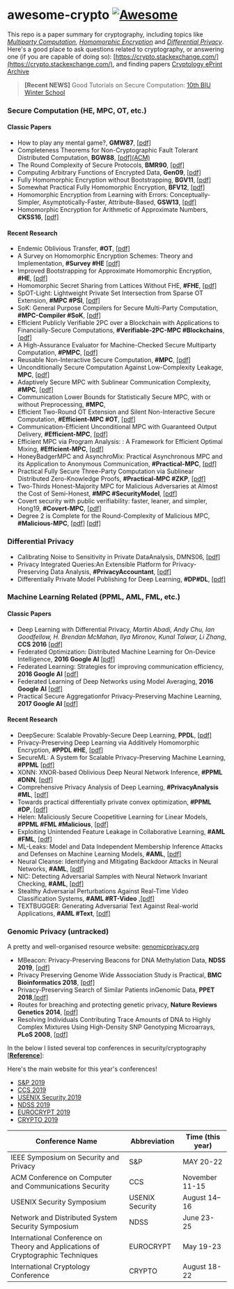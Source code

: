 # awesome-crypto [![Awesome](https://awesome.re/badge.svg)](https://awesome.re)

This repo is a paper summary for cryptography, including topics like [*Multiparty Computation*](https://en.wikipedia.org/wiki/Secure_multi-party_computation), [*Homomorphic Encryption*](https://en.wikipedia.org/wiki/Homomorphic_encryption) and [*Differential Privacy*](https://en.wikipedia.org/wiki/Differential_privacy). Here's a good place to ask questions related to cryptography, or answering one (if you are capable of doing so): [https://crypto.stackexchange.com/](https://crypto.stackexchange.com/), and finding papers [Cryptology ePrint Archive](https://eprint.iacr.org/)

> **[Recent NEWS]** Good Tutorials on Secure Computation: [10th BIU Winter School](https://cyber.biu.ac.il/event/the-10th-biu-winter-school-on-cryptography/)


### Secure Computation (HE, MPC, OT, etc.)

#### Classic Papers

- How to play any mental game?, **GMW87**, [[pdf]](https://dl.acm.org/citation.cfm?id=28420)
- Completeness Theorems for Non-Cryptographic Fault Tolerant Distributed Computation, **BGW88**, [[pdf]\(ACM\)](https://dl.acm.org/citation.cfm?id=62213)
- The Round Complexity of Secure Protocols, **BMR90**, [[pdf]](http://web.cs.ucdavis.edu/~rogaway/papers/bmr90)
- Computing Arbitrary Functions of Encrypted Data, **Gen09**, [[pdf]](https://crypto.stanford.edu/craig/easy-fhe.pdf)
- Fully Homomorphic Encryption without Bootstrapping, **BGV11**, [[pdf]](https://eprint.iacr.org/2011/277.pdf)
- Somewhat Practical Fully Homomorphic Encryption, **BFV12**, [[pdf]](https://pdfs.semanticscholar.org/531f/8e756ea280f093138788ee896b3fa8ca085a.pdf)
- Homomorphic Encryption from Learning with Errors: Conceptually-Simpler, Asymptotically-Faster, Attribute-Based, **GSW13**, [[pdf]](https://eprint.iacr.org/2013/340.pdf)
- Homomorphic Encryption for Arithmetic of Approximate Numbers, **CKSS16**, [[pdf]](https://eprint.iacr.org/2016/421.pdf)

#### Recent Research

- Endemic Oblivious Transfer, **#OT**, [[pdf]](https://eprint.iacr.org/2019/706)
- A Survey on Homomorphic Encryption Schemes: Theory and Implementation, **#Survey #HE** [[pdf]](https://arxiv.org/pdf/1704.03578.pdf)
- Improved Bootstrapping for Approximate Homomorphic Encryption, **#HE**, [[pdf]](https://eprint.iacr.org/2018/1043.pdfhttps://eprint.iacr.org/2018/1043.pdf)
- Homomorphic Secret Sharing from Lattices Without FHE, **#FHE**, [[pdf]](https://eprint.iacr.org/2019/129.pdf)
- SpOT-Light: Lightweight Private Set Intersection from Sparse OT Extension, **#MPC #PSI**, [[pdf]](https://eprint.iacr.org/2019/634.pdf)
- SoK: General Purpose Compilers for Secure Multi-Party Computation, **#MPC-Compiler #SoK**, [[pdf]](https://marsella.github.io/static/mpcsok.pdf)
- Efficient Publicly Verifiable 2PC over a Blockchain with Applications to Financially-Secure Computations, **#Verifiable-2PC-MPC #Blockchains**, [[pdf]](http://homes.sice.indiana.edu/yh33/mypub/pvc.pdf)
- A High-Assurance Evaluator for Machine-Checked Secure Multiparty Computation, **#PMPC**, [[pdf]](https://eprint.iacr.org/2019/922)
- Reusable Non-Interactive Secure Computation, **#MPC**, [[pdf]](https://eprint.iacr.org/2018/940.pdf)
- Unconditionally Secure Computation Against Low-Complexity Leakage, **MPC**, [[pdf]](https://eprint.iacr.org/2019/627)
- Adaptively Secure MPC with Sublinear Communication Complexity, **#MPC**, [[pdf]](https://eprint.iacr.org/2018/1161)
- Communication Lower Bounds for Statistically Secure MPC, with or without Preprocessing, **#MPC**,
- Efficient Two-Round OT Extension and Silent Non-Interactive Secure Computation, **#Efficient-MPC #OT**, [[pdf]](https://eprint.iacr.org/2019/1159)
- Communication-Efficient Unconditional MPC with Guaranteed Output Delivery, **#Efficient-MPC**, [[pdf]](https://eprint.iacr.org/2019/646)
- Efficient MPC via Program Analysis: : A Framework for Efficient Optimal Mixing, **#Efficient-MPC**, [[pdf]](https://eprint.iacr.org/2019/651)
- HoneyBadgerMPC and AsynchroMix: Practical Asynchronous MPC and its Application to Anonymous Communication, **#Practical-MPC**, [[pdf]](https://eprint.iacr.org/2019/883.pdf)
- Practical Fully Secure Three-Party Computation via Sublinear Distributed Zero-Knowledge Proofs, **#Practical-MPC #ZKP**, [[pdf]](https://eprint.iacr.org/2019/1390)
- Two-Thirds Honest-Majority MPC for Malicious Adversaries at Almost the Cost of Semi-Honest, **#MPC #SecurityModel**, [[pdf]](https://eprint.iacr.org/2019/658)
- Covert security with public verifiability: faster, leaner, and simpler, Hong19, **#Covert-MPC**, [[pdf]](https://eprint.iacr.org/2018/1108.pdf)
- Degree 2 is Complete for the Round-Complexity of Malicious MPC, **#Malicious-MPC**, [[pdf]](https://eprint.iacr.org/2019/200.pdf)
 [[pdf]](https://eprint.iacr.org/2019/220)

### Differential Privacy
- Calibrating Noise to Sensitivity in Private DataAnalysis, DMNS06, [[pdf]](http://people.csail.mit.edu/asmith/PS/sensitivity-tcc-final.pdf)
- Privacy Integrated Queries:An Extensible Platform for Privacy-Preserving Data Analysis, **#PrivacyAccountant**, [[pdf]](https://www.microsoft.com/en-us/research/wp-content/uploads/2010/09/pinq-CACM.pdf)
- Differentially Private Model Publishing for Deep Learning, **#DP#DL**, [[pdf]](https://arxiv.org/pdf/1904.02200.pdf)

### Machine Learning Related (PPML, AML, FML, etc.)

#### Classic Papers
- Deep Learning with Differential Privacy, *Martín Abadi, Andy Chu, Ian Goodfellow, H. Brendan McMahan, Ilya Mironov, Kunal Talwar, Li Zhang*, **CCS 2016** [[pdf]](https://arxiv.org/pdf/1607.00133.pdf)
- Federated Optimization: Distributed Machine Learning for On-Device Intelligence, **2016 Google AI** [[pdf]](https://arxiv.org/pdf/1610.02527.pdf)
- Federated Learning: Strategies for improving communication efficiency, **2016 Google AI** [[pdf]](https://arxiv.org/pdf/1610.05492.pdf)
- Federated Learning of Deep Networks using Model Averaging, **2016 Google AI** [[pdf]](https://pdfs.semanticscholar.org/8b41/9080cd37bdc30872b76f405ef6a93eae3304.pdf)
- Practical Secure Aggregationfor Privacy-Preserving Machine Learning, **2017 Google AI** [[pdf]](https://acmccs.github.io/papers/p1175-bonawitzA.pdf)

#### Recent Research

- DeepSecure: Scalable Provably-Secure Deep Learning, **PPDL**, [[pdf]](https://arxiv.org/ftp/arxiv/papers/1705/1705.08963.pdf)
- Privacy-Preserving Deep Learning via Additively Homomorphic Encryption, **#PPDL #HE**, [[pdf]](https://eprint.iacr.org/2017/715.pdf)
- SecureML: A System for Scalable Privacy-Preserving Machine Learning, **#PPML** [[pdf]](https://eprint.iacr.org/2017/396.pdf)
- XONN: XNOR-based Oblivious Deep Neural Network Inference, **#PPML #DNN**, [[pdf]](https://eprint.iacr.org/2019/171.pdf)
- Comprehensive Privacy Analysis of Deep Learning, **#PrivacyAnalysis #ML**, [[pdf]](https://arxiv.org/pdf/1812.00910.pdf)
- Towards practical differentially private convex optimization, **#PPML #DP**, [[pdf]](www.omthakkar.com/papers/TPDPCO.pdf)
- Helen: Maliciously Secure Coopetitive Learning for Linear Models, **#PPML #FML #Malicious**, [[pdf]](https://people.eecs.berkeley.edu/~wzheng/helen_ieeesp.pdf)
- Exploiting Unintended Feature Leakage in Collaborative Learning, **#AML #FML**, [[pdf]](https://arxiv.org/pdf/1805.04049.pdf)
- ML-Leaks: Model and Data Independent Membership Inference Attacks and Defenses on Machine Learning Models, **#AML**, [[pdf]](https://arxiv.org/pdf/1806.01246.pdf)
- Neural Cleanse: Identifying and Mitigating Backdoor Attacks in Neural Networks, **#AML**, [[pdf]](people.cs.uchicago.edu/~ravenben/publications/pdf/backdoor-sp19.pdf)
- NIC: Detecting Adversarial Samples with Neural Network Invariant Checking, **#AML**,  [[pdf]](https://www.cs.purdue.edu/homes/ma229/papers/NDSS19.pdf)
- Stealthy Adversarial Perturbations Against Real-Time Video Classification Systems, **#AML #RT-Video** ,[[pdf]](https://www.ndss-symposium.org/ndss-paper/stealthy-adversarial-perturbations-against-real-time-video-classification-systems/)
- TEXTBUGGER: Generating Adversarial Text Against Real-world Applications, **#AML #Text**, [[pdf]](https://arxiv.org/abs/1812.05271)

### Genomic Privacy (untracked)

A pretty and well-organised resource website: [genomicprivacy.org](https://genomeprivacy.org/publications/)

- MBeacon: Privacy-Preserving Beacons for DNA Methylation Data, **NDSS 2019**, [[pdf]](https://www.ndss-symposium.org/wp-content/uploads/2019/02/ndss2019_03A-2_Hagestedt_paper.pdf)
- Privacy Preserving Genome Wide Asssociation Study is Practical, **BMC Bioinformatics 2018**, [[pdf]](https://eprint.iacr.org/2017/955.pdf)
- Privacy-Preserving Search of Similar Patients inGenomic Data, **PPET 2018**,[[pdf]](https://www.petsymposium.org/2018/files/papers/issue4/popets-2018-0034.pdf)
- Routes for breaching and protecting genetic privacy, **Nature Reviews Genetics 2014**, [[pdf]](https://www.ncbi.nlm.nih.gov/pubmed/24805122)
- Resolving Individuals Contributing Trace Amounts of DNA to Highly Complex Mixtures Using High-Density SNP Genotyping Microarrays, **PLoS 2008**, [[pdf]](https://journals.plos.org/plosgenetics/article?id=10.1371/journal.pgen.1000167)


In the below I listed several top conferences in security/cryptography [[**Reference**]](http://faculty.cs.tamu.edu/guofei/sec_conf_stat.htm):

Here's the main website for this year's conferences!
- [S&P 2019](https://www.ieee-security.org/TC/SP2019/)
- [CCS 2019](https://www.sigsac.org/ccs/CCS2019/)
- [USENIX Security 2019](https://www.usenix.org/conference/usenixsecurity19)
- [NDSS 2019](https://www.ndss-symposium.org/ndss2019/)
- [EUROCRYPT 2019](https://eurocrypt.iacr.org/2019/)
- [CRYPTO 2019](https://crypto.iacr.org/2019/)

| Conference Name                                                                     | Abbreviation    |Time (this year)|
|-------------------------------------------------------------------------------------|-----------------|----------------|
| IEEE Symposium on Security and Privacy                                              | S&P             |MAY 20-22       |
| ACM Conference on Computer and Communications Security                              | CCS             |November 11-15  |
| USENIX Security Symposium                                                           | USENIX Security |August 14–16    |
| Network and Distributed System Security Symposium                                   | NDSS            |June 23-25      |
| International Conference on Theory and Applications of Cryptographic Techniques     | EUROCRYPT       |May 19-23       |
| International Cryptology Conference                                                 | CRYPTO          |August 18-22    |


